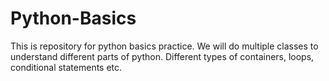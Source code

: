 # Python-Basics
This is repository for python basics practice.
We will do multiple classes to understand different parts of python. Different types of containers, loops, conditional statements etc.
